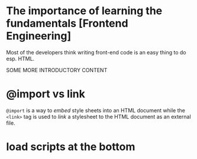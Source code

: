 The importance of learning the fundamentals [Frontend Engineering]
===

Most of the developers think writing front-end code is an easy thing to do esp. HTML.

SOME MORE INTRODUCTORY CONTENT

@import vs link
==

`@import` is a way to _embed_ style sheets into an HTML document while the `<link>` tag is used to _link_ a stylesheet to the HTML document as an external file.

load scripts at the bottom
==